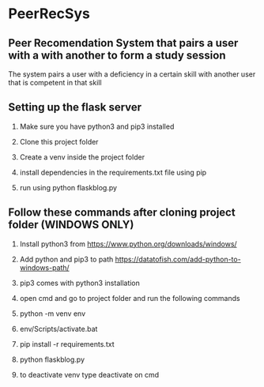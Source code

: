 
# PeerRecSys

## Peer Recomendation System that pairs a user with a with another to form a study session

The system pairs a user with a deficiency in a certain skill with another user that is competent in that skill

## Setting up the flask server

1. Make sure you have python3 and pip3 installed

2. Clone this project folder

3. Create a venv inside the project folder

4. install dependencies in the requirements.txt file using pip

5. run using python flaskblog.py

## Follow these commands after cloning project folder (WINDOWS ONLY)

1. Install python3 from https://www.python.org/downloads/windows/

2. Add python and pip3 to path https://datatofish.com/add-python-to-windows-path/

3. pip3 comes with python3 installation

4. open cmd and go to project folder and run the following commands

5. python -m venv env

6. env/Scripts/activate.bat

7. pip install -r requirements.txt

8. python flaskblog.py

9. to deactivate venv type deactivate on cmd


